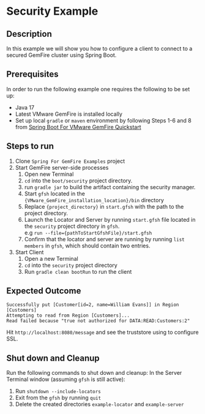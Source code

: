 # Security Example

## Description
In this example we will show you how to configure a client to connect to a secured GemFire cluster using Spring Boot.

## Prerequisites
In order to run the following example one requires the following to be set up:
* Java 17
* Latest VMware GemFire is installed locally
* Set up local `gradle` or `maven` environment by following Steps 1-6 and 8 from [Spring Boot For VMware GemFire Quickstart](https://docs.vmware.com/en/Spring-Boot-for-VMware-GemFire/index.html#spring-boot-for-vmware-gemfire-quick-start-0)

## Steps to run
1. Clone `Spring For GemFire Examples` project
2. Start GemFire server-side processes
    1. Open new Terminal
    2. `cd` into the `boot/security` project directory.
    3. run `gradle jar` to build the artifact containing the security manager.
    4. Start `gfsh` located in the `{VMware_GemFire_installation_location}/bin` directory
    5. Replace `{project_directory}` in `start.gfsh` with the path to the project directory.
    6. Launch the Locator and Server by running `start.gfsh` file located in the `security` project directory in `gfsh`. <br> e.g `run --file={pathToStartGfshFile}/start.gfsh`
    7. Confirm that the locator and server are running by running `list members` in `gfsh`, which should contain two entries.
3. Start Client
    1. Open a new Terminal
    2. `cd` into the `security` project directory
    3. Run `gradle clean bootRun` to run the client

## Expected Outcome

```
Successfully put [Customer[id=2, name=William Evans]] in Region [Customers]
Attempting to read from Region [Customers]...
Read failed because "true not authorized for DATA:READ:Customers:2"
```

Hit `http://localhost:8080/message` and see the truststore using to configure SSL.

## Shut down and Cleanup
Run the following commands to shut down and cleanup:
In the Server Terminal window (assuming `gfsh` is still active):
1. Run `shutdown --include-locators`
2. Exit from the `gfsh` by running `quit`
3. Delete the created directories `example-locator` and `example-server`